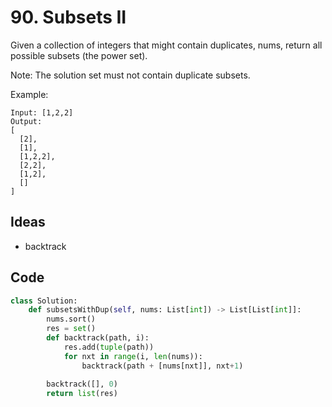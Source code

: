 # 90. Subsets II


Given a collection of integers that might contain duplicates, nums, return all possible subsets (the power set).

Note: The solution set must not contain duplicate subsets.

Example:

```
Input: [1,2,2]
Output:
[
  [2],
  [1],
  [1,2,2],
  [2,2],
  [1,2],
  []
]
```

## Ideas

- backtrack

## Code 


``` python
class Solution:
    def subsetsWithDup(self, nums: List[int]) -> List[List[int]]:
        nums.sort()
        res = set()
        def backtrack(path, i):
            res.add(tuple(path))
            for nxt in range(i, len(nums)):
                backtrack(path + [nums[nxt]], nxt+1)
        
        backtrack([], 0)
        return list(res)
```